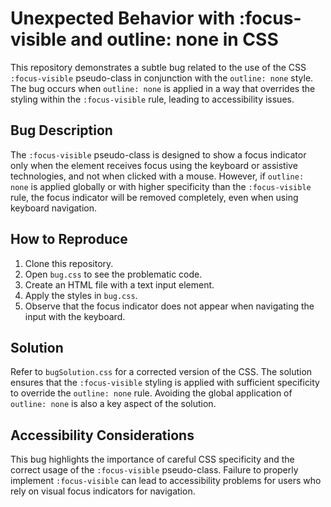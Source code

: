# Unexpected Behavior with :focus-visible and outline: none in CSS

This repository demonstrates a subtle bug related to the use of the CSS `:focus-visible` pseudo-class in conjunction with the `outline: none` style.  The bug occurs when `outline: none` is applied in a way that overrides the styling within the `:focus-visible` rule, leading to accessibility issues.

## Bug Description

The `:focus-visible` pseudo-class is designed to show a focus indicator only when the element receives focus using the keyboard or assistive technologies, and not when clicked with a mouse. However, if `outline: none` is applied globally or with higher specificity than the `:focus-visible` rule, the focus indicator will be removed completely, even when using keyboard navigation.

## How to Reproduce

1. Clone this repository.
2. Open `bug.css` to see the problematic code.
3. Create an HTML file with a text input element.
4. Apply the styles in `bug.css`.
5. Observe that the focus indicator does not appear when navigating the input with the keyboard.

## Solution

Refer to `bugSolution.css` for a corrected version of the CSS.  The solution ensures that the `:focus-visible` styling is applied with sufficient specificity to override the `outline: none` rule.  Avoiding the global application of `outline: none` is also a key aspect of the solution.

## Accessibility Considerations

This bug highlights the importance of careful CSS specificity and the correct usage of the `:focus-visible` pseudo-class.  Failure to properly implement `:focus-visible` can lead to accessibility problems for users who rely on visual focus indicators for navigation.